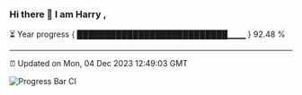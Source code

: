 ### Hi there 👋 I am Harry , 

⏳ Year progress { ███████████████████████████▁▁▁ } 92.48 %

---

⏰ Updated on Mon, 04 Dec 2023 12:49:03 GMT

![Progress Bar CI](https://github.com/duykhang68/duykhang68/workflows/Progress%20Bar%20CI/badge.svg)
